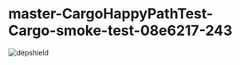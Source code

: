 # master-CargoHappyPathTest-Cargo-smoke-test-08e6217-243

![depshield](https://depshield.sonatype.org/badges/depshield-prod/master-CargoHappyPathTest-Cargo-smoke-test-08e6217-243/depshield.svg)